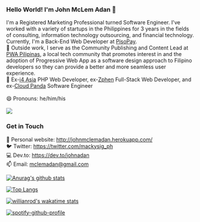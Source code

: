 ### Hello World! I'm John McLem Adan 👋
I'm a Registered Marketing Professional turned Software Engineer. I've worked with a variety of startups in the Philippines for 3 years in the fields of consulting, information technology outsourcing, and financial technology. <br> Currently, I'm a Back-End Web Developer at <a href="https://pisopay.com.ph/">PisoPay</a>. <br> 
🔭 Outside work, I serve as the Community Publishing and Content Lead at <a href="http://pwapilipinas.org/">PWA Pilipinas</a>, a local tech community that promotes interest in and the adoption of Progressive Web App as a software design approach to Filipino developers so they can provide a better and more seamless user experience. 
<br> 
:briefcase: Ex-<a href="https://i4asiacorp.com/">i4 Asia</a> PHP Web Developer, ex-<a href="https://www.zphen.com/">Zphen</a> Full-Stack Web Developer, and ex-<a href="https://www.cloudpanda.ph/cp/">Cloud Panda</a> Software Engineer  
<br>
😄 Pronouns: he/him/his
<br> 
<br> 
![](https://komarev.com/ghpvc/?username=johnadan&color=blueviolet&style=plastic)
### Get in Touch
:man: Personal website: http://johnmclemadan.herokuapp.com/ <br>
:bird: Twitter: https://twitter.com/mackysig_ph <br>
:computer: Dev.to: https://dev.to/johnadan <br>
📫 Email: mclemadan@gmail.com
<br>
<!--
**johnadan/johnadan** is a ✨ _special_ ✨ repository because its `README.md` (this file) appears on your GitHub profile.

Here are some ideas to get you started:

- 🔭 I’m currently working as a Full-stack web developer at ZPHEN, a start-up e-commerce platform for hardware stores. 
- 🌱 I’m currently learning the TALL Preset (TailwindCSS, AlpineJS, Laravel, and Livewire) which is the tech stack that we are using in the company.
- 👯 I’m looking to collaborate on ...
- 🤔 I’m looking for help with ...
- 💬 Ask me about ...
- 📫 How to reach me: ...
- 😄 Pronouns: ...
- ⚡ Fun fact: ...
-->

[![Anurag's github stats](https://github-readme-stats.vercel.app/api?username=johnadan&count_private=true&show_icons=true&theme=material-palenight)](https://github.com/anuraghazra/github-readme-stats)

[![Top Langs](https://github-readme-stats.vercel.app/api/top-langs/?username=johnadan&show_icons=true&theme=material-palenight&layout=compact)](https://github.com/anuraghazra/github-readme-stats)

[![willianrod's wakatime stats](https://github-readme-stats.vercel.app/api/wakatime?username=lemadan&theme=material-palenight)](https://github.com/anuraghazra/github-readme-stats)

[![spotify-github-profile](https://spotify-github-profile.vercel.app/api/view?uid=12153227175&cover_image=true&theme=default)](https://github.com/kittinan/spotify-github-profile)
